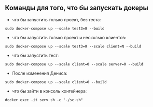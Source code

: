 ## Команды для того, что бы запускать докеры 
- что бы запустить только проект, без теста:

```
sudo docker-compose up --scale test3=0 --build
```

- что бы запустить только проект и несколько клиентов:

```
sudo docker-compose up --scale test3=0 --scale client=N --build
```

- что бы запустить тест:

```
sudo docker-compose up --scale client=0 --scale server=0 --build

```

- После изменения Дениса:

```
sudo docker-compose up --scale client=0 --build

```

- что бы зайти в консоль контейнера:

```
docker exec -it serv sh -c "./sc.sh"
```

